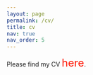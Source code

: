 ```yaml
---
layout: page
permalink: /cv/
title: cv
nav: true
nav_order: 5
---
```


<style>
  @keyframes rainbow {
    0% { color: #ff0000; }
    8.33% { color: #ff4000; }
    16.67% { color: #ff8000; }
    25% { color: #ffbf00; }
    33.33% { color: #ffff00; }
    41.67% { color: #bfff00; }
    50% { color: #80ff00; }
    58.33% { color: #40ff00; }
    66.67% { color: #00ff00; }
    75% { color: #00ff40; }
    83.33% { color: #00ff80; }
    91.67% { color: #00ffbf; }
    100% { color: #00ffff; }
  }

  a {
    font-size: 24px;
    text-decoration: none;
    animation: rainbow 3s linear infinite;
  }
</style>
Please find my CV <a href="https://s0phia-.github.io/assets/pdf/CV.pdf">here</a>.

